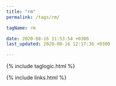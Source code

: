 ```yaml
---
title: "rm"
permalink: /tags/rm/

tagName: rm

date: 2020-08-16 11:53:54 +0300
last_updated: 2020-08-16 12:17:36 +0300

---
```


{% include taglogic.html %}

{% include links.html %}
